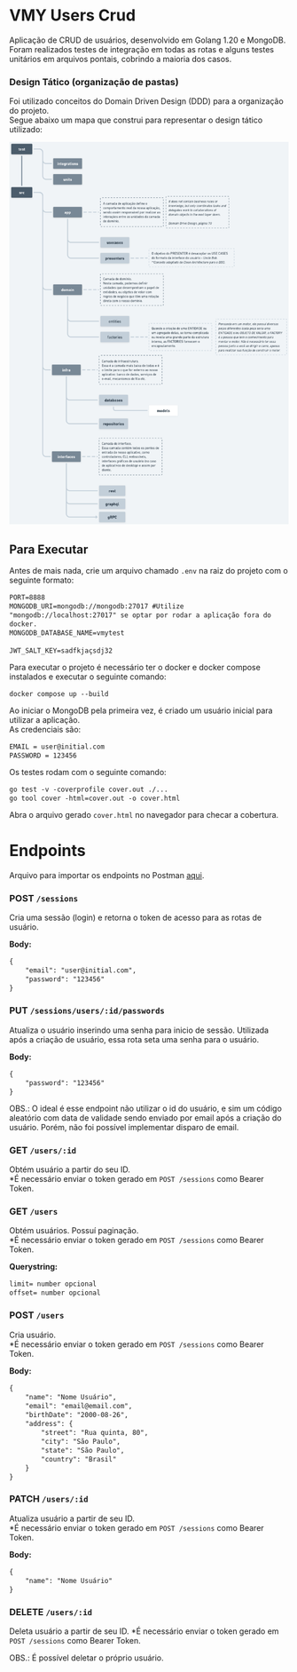 # VMY Users Crud
Aplicação de CRUD de usuários, desenvolvido em Golang 1.20 e MongoDB.  
Foram realizados testes de integração em todas as rotas e alguns testes unitários em arquivos pontais,
cobrindo a maioria dos casos.

### Design Tático (organização de pastas)
Foi utilizado conceitos do Domain Driven Design (DDD) para a organização do projeto.  
Segue abaixo um mapa que construi para representar o design tático utilizado:
  
![diagrama de fluxo](./tactical-design.png)

## Para Executar
Antes de mais nada, crie um arquivo chamado ```.env``` na raiz do projeto com o seguinte formato:
```
PORT=8888
MONGODB_URI=mongodb://mongodb:27017 #Utilize "mongodb://localhost:27017" se optar por rodar a aplicação fora do docker.
MONGODB_DATABASE_NAME=vmytest

JWT_SALT_KEY=sadfkjaçsdj32
```  

Para executar o projeto é necessário ter o docker e docker compose instalados e executar o seguinte comando:
```
docker compose up --build
```

Ao iniciar o MongoDB pela primeira vez, é criado um usuário inicial para utilizar a aplicação.  
As credenciais são:
```
EMAIL = user@initial.com
PASSWORD = 123456
```

Os testes rodam com o seguinte comando:
```
go test -v -coverprofile cover.out ./...
go tool cover -html=cover.out -o cover.html
```
Abra o arquivo gerado ```cover.html``` no navegador para checar a cobertura.

# Endpoints
Arquivo para importar os endpoints no Postman [aqui](postman-collection.json).

### POST ```/sessions```
Cria uma sessão (login) e retorna o token de acesso para as rotas de usuário.  

**Body:**
```
{
    "email": "user@initial.com",
    "password": "123456"
}
```

### PUT ```/sessions/users/:id/passwords```
Atualiza o usuário inserindo uma senha para inicio de sessão.
Utilizada após a criação de usuário, essa rota seta uma senha para o usuário.  

**Body:**
```
{
    "password": "123456"
}
```
OBS.: O ideal é esse endpoint não utilizar o id do usuário, e sim um código aleatório com data de validade
sendo enviado por email após a criação do usuário. Porém, não foi possível implementar disparo de email.

### GET ```/users/:id```
Obtém usuário a partir do seu ID.   
*É necessário enviar o token gerado em ```POST /sessions``` como Bearer Token.

### GET ```/users```
Obtém usuários. Possuí paginação.   
*É necessário enviar o token gerado em ```POST /sessions``` como Bearer Token.  

**Querystring:**
```
limit= number opcional
offset= number opcional
```

### POST ```/users```
Cria usuário.   
*É necessário enviar o token gerado em ```POST /sessions``` como Bearer Token.

**Body:**
```
{
    "name": "Nome Usuário",
    "email": "email@email.com",
    "birthDate": "2000-08-26",
    "address": {
        "street": "Rua quinta, 80",
        "city": "São Paulo",
        "state": "São Paulo",
        "country": "Brasil"
    }
}
```

### PATCH ```/users/:id```
Atualiza usuário a partir de seu ID.   
*É necessário enviar o token gerado em ```POST /sessions``` como Bearer Token.  

**Body:**
```
{
    "name": "Nome Usuário"
}
```

### DELETE ```/users/:id```
Deleta usuário a partir de seu ID.
*É necessário enviar o token gerado em ```POST /sessions``` como Bearer Token.  

OBS.: É possível deletar o próprio usuário.
